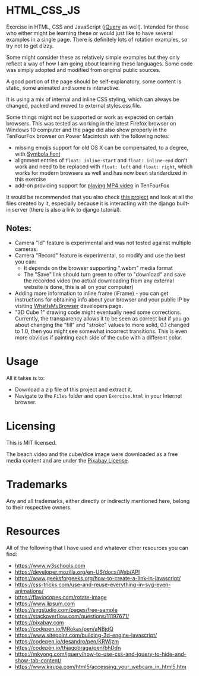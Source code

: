 # HTML_CSS_JS
Exercise in HTML, CSS and JavaScript ([jQuery](https://jquery.com/download/) as well). Intended for those who either might be learning these or would just like to have several examples in a single page. There is definitely lots of rotation examples, so try not to get dizzy.

Some might consider these as relatively simple examples but they only reflect a way of how I am going about learning these languages. Some code was simply adopted and modified from original public sources.

A good portion of the page should be self-explanatory, some content is static, some animated and some is interactive.

It is using a mix of internal and inline CSS styling, which can always be changed, packed and moved to external styles.css file.

Some things might not be supported or work as expected on certain browsers. This was tested as working in the latest Firefox browser on Windows 10 computer and the page did also show properly in the TenFourFox browser on Power Macintosh with the following notes:
 - missing emojis support for old OS X can be compensated, to a degree, with [Symbola Font](https://dn-works.com/ufas/)
 - alignment entries of `float: inline-start` and `float: inline-end` don't work and need to be replaced with `float: left` and `float: right`, which works for modern browsers as well and has now been standardized in this exercise
 - add-on providing support for [playing MP4 video](https://sourceforge.net/projects/tenfourfox/files/addons/mp4/1.3406/) in TenFourFox

It would be recommended that you also check [this project](https://github.com/GitHubDragonFly/WebProject) and look at all the files created by it, especially because it is interacting with the django built-in server (there is also a link to django tutorial).

## Notes:
 - Camera "Id" feature is experimental and was not tested against multiple cameras.
 - Camera "Record" feature is experimental, so modify and use the best you can:
   - It depends on the browser supporting ".webm" media format
   - The "Save" link should turn green to offer to "download" and save the recorded video (no actual downloading from any external website is done, this is all on your computer)
 - Adding more information to inline frame (iFrame) - you can get instructions for obtaining info about your browser and your public IP by visiting [WhatIsMyBrowser](https://www.whatismybrowser.com/developers/tools/iframe) developers page.
 - "3D Cube 1" drawing code might eventually need some corrections. Currently, the transparency allows it to be seen as correct but if you go about changing the "fill" and "stroke" values to more solid, 0.1 changed to 1.0, then you might see somewhat incorrect transitions. This is even more obvious if painting each side of the cube with a different color. 

# Usage
All it takes is to:

- Download a zip file of this project and extract it.
- Navigate to the `Files` folder and open `Exercise.html` in your Internet browser.

# Licensing
This is MIT licensed.

The beach video and the cube/dice image were downloaded as a free media content and are under the [Pixabay License](https://pixabay.com/service/license/).

# Trademarks
Any and all trademarks, either directly or indirectly mentioned here, belong to their respective owners.

# Resources
All of the following that I have used and whatever other resources you can find:

- https://www.w3schools.com
- https://developer.mozilla.org/en-US/docs/Web/API
- https://www.geeksforgeeks.org/how-to-create-a-link-in-javascript/
- https://css-tricks.com/use-and-reuse-everything-in-svg-even-animations/
- https://flaviocopes.com/rotate-image
- https://www.lipsum.com
- https://svgstudio.com/pages/free-sample
- https://stackoverflow.com/questions/11197671/
- https://pixabay.com
- https://codepen.io/MRokas/pen/aNBjdQ
- https://www.sitepoint.com/building-3d-engine-javascript/
- https://codepen.io/desandro/pen/KRWjzm
- https://codepen.io/thiagobraga/pen/bhDdn
- https://mkyong.com/jquery/how-to-use-css-and-jquery-to-hide-and-show-tab-content/
- https://www.kirupa.com/html5/accessing_your_webcam_in_html5.htm
